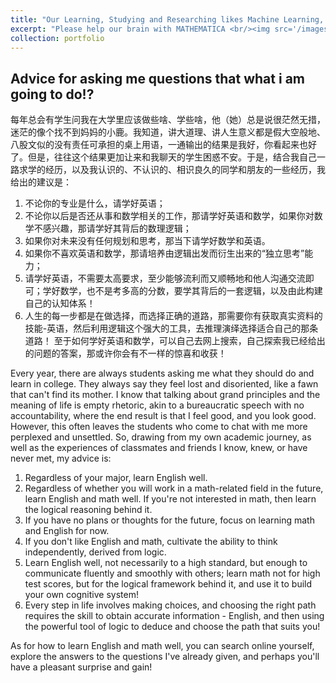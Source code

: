 ```yaml
---
title: "Our Learning, Studying and Researching likes Machine Learning, Studying and Researching from Humanbeing"
excerpt: "Please help our brain with MATHEMATICA <br/><img src='/images/goals.PNG'>"
collection: portfolio                      
---
```


## Advice for asking me questions that what i am going to do!?
每年总会有学生问我在大学里应该做些啥、学些啥，他（她）总是说很茫然无措，迷茫的像个找不到妈妈的小鹿。我知道，讲大道理、讲人生意义都是假大空般地、八股文似的没有责任可承担的桌上用语，一通输出的结果是我好，你看起来也好了。但是，往往这个结果更加让来和我聊天的学生困惑不安。于是，结合我自己一路求学的经历，以及我认识的、不认识的、相识良久的同学和朋友的一些经历，我给出的建议是：
1. 不论你的专业是什么，请学好英语；
2. 不论你以后是否还从事和数学相关的工作，那请学好英语和数学，如果你对数学不感兴趣，那请学好其背后的数理逻辑；
3. 如果你对未来没有任何规划和思考，那当下请学好数学和英语。
4. 如果你不喜欢英语和数学，那请培养由逻辑出发而衍生出来的“独立思考”能力；
5. 请学好英语，不需要太高要求，至少能够流利而又顺畅地和他人沟通交流即可；学好数学，也不是考多高的分数，要学其背后的一套逻辑，以及由此构建自己的认知体系！
6. 人生的每一步都是在做选择，而选择正确的道路，那需要你有获取真实资料的技能-英语，然后利用逻辑这个强大的工具，去推理演绎选择适合自己的那条道路！
至于如何学好英语和数学，可以自己去网上搜索，自己探索我已经给出的问题的答案，那或许你会有不一样的惊喜和收获！

Every year, there are always students asking me what they should do and learn in college. They always say they feel lost and disoriented, like a fawn that can't find its mother. I know that talking about grand principles and the meaning of life is empty rhetoric, akin to a bureaucratic speech with no accountability, where the end result is that I feel good, and you look good. However, this often leaves the students who come to chat with me more perplexed and unsettled. So, drawing from my own academic journey, as well as the experiences of classmates and friends I know, knew, or have never met, my advice is:

1. Regardless of your major, learn English well.
2. Regardless of whether you will work in a math-related field in the future, learn English and math well. If you're not interested in math, then learn the logical reasoning behind it.
3. If you have no plans or thoughts for the future, focus on learning math and English for now.
4. If you don't like English and math, cultivate the ability to think independently, derived from logic.
5. Learn English well, not necessarily to a high standard, but enough to communicate fluently and smoothly with others; learn math not for high test scores, but for the logical framework behind it, and use it to build your own cognitive system!
6. Every step in life involves making choices, and choosing the right path requires the skill to obtain accurate information - English, and then using the powerful tool of logic to deduce and choose the path that suits you!

As for how to learn English and math well, you can search online yourself, explore the answers to the questions I've already given, and perhaps you'll have a pleasant surprise and gain!


















